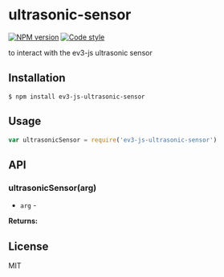 
# ultrasonic-sensor

[![NPM version][npm-image]][npm-url]
[![Code style][standard-image]][standard-url]

to interact with the ev3-js ultrasonic sensor

## Installation

    $ npm install ev3-js-ultrasonic-sensor

## Usage

```js
var ultrasonicSensor = require('ev3-js-ultrasonic-sensor')

```

## API

### ultrasonicSensor(arg)

- `arg` -

**Returns:**

## License

MIT

[standard-image]: https://img.shields.io/badge/code%20style-standard-brightgreen.svg?style=flat
[standard-url]: https://github.com/feross/standard
[npm-image]: https://img.shields.io/npm/v/ev3-js-ultrasonic-sensor.svg?style=flat-square
[npm-url]: https://npmjs.org/package/ev3-js-ultrasonic-sensor
